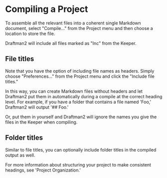 # Compiling a Project

To assemble all the relevant files into a coherent single Markdown document, select "Compile..." from the Project menu and then choose a location to store the file.

Draftman2 will include all files marked as "Inc" from the Keeper.

## File titles

Note that you have the option of including file names as headers. Simply choose "Preferences..." from the Project menu and click the "Include file titles."

In this way, you can create Markdown files without headers and let Draftman2 put them in automatically during a compile at the correct heading level. For example, if you have a folder that contains a file named 'Foo,' Draftman2 will output '## Foo.'

Or, put them in yourself and Draftman2 will ignore the names you give the files in the Keeper when compiling.

## Folder titles

Similar to file titles, you can optionally include folder titles in the compiled output as well.

For more information about structuring your project to make consistent headings, see 'Project Organization.'